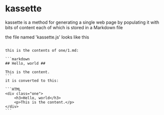 # kassette

kassette is a method for generating a single web page by populating it with bits of content each of which is stored in a Markdown file

the file named 'kassette.js' looks like this

~~~

this is the contents of one/1.md:

```markdown
## Hello, world ##

This is the content.
```
it is converted to this:

```HTML
<div class="one">
    <h3>Hello, world</h3>
    <p>This is the content.</p>
</div>
```
